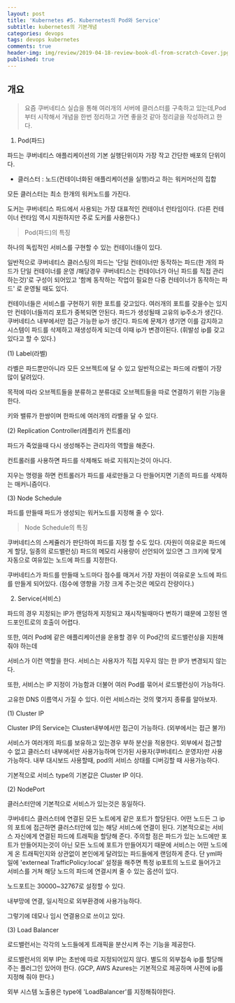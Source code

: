```yaml
---
layout: post
title: 'Kubernetes #5. Kubernetes의 Pod와 Service'
subtitle: kubernetes의 기본개념
categories: devops
tags: devops kubernetes
comments: true
header-img: img/review/2019-04-18-review-book-dl-from-scratch-Cover.jpg
published: true
---
```


## 개요
> 요즘 쿠버네티스 실습을 통해 여러개의 서버에 클러스터를 구축하고 있는데,Pod부터 시작해서 개념을 한번 정리하고 가면 좋을것 같아 정리글을 작성하려고 한다.

  

1. Pod(파드)



파드는 쿠버네티스 애플리케이션의 기본 실행단위이자 가장 작고 간단한 배포의 단위이다.



* 클러스터 : 노드(컨테이너화된 애플리케이션을 실행)라고 하는 워커머신의 집합



모든 클러스터는 최소 한개의 워커노드를 가진다. 



도커는 쿠버네티스 파드에서 사용되는 가장 대표적인 컨테이너 런타임이다. 
(다른 컨테이너 런타임 역시 지원하지만 주로 도커를 사용한다.)


> Pod(파드)의 특징

하나의 독립적인 서비스를 구현할 수 있는 컨테이너들이 있다.

일반적으로 쿠버네티스 클러스팅의 파드는 '단일 컨테이너만 동작하는 파드(한 개의 파드가 단일 컨테이너를 운영 /해당경우 쿠버네티스는 컨테이너가 아닌 파드를 직접 관리하는것)'로 구성이 되어있고 '함께 동작하는 작업이 필요한 다중 컨테이너가 동작하는 파드' 로 운영될 때도 있다.

컨테이너들은 서비스를 구현하기 위한 포트를 갖고있다.
여러개의 포트를 갖을수는 있지만 컨테이너들끼리 포트가 중복되면 안된다.
파드가 생성될때 고유의 ip주소가 생긴다. 쿠버네티스 내부에서만 접근 가능한 ip가 생긴다.
파드에 문제가 생기면 이를 감지하고 시스템이 파드를 삭제하고 재생성하게 되는데 이때 ip가 변경이된다.
(휘발성 ip를 갖고 있다고 할 수 있다.)






(1) Label(라벨)



라벨은 파드뿐만아니라 모든 오브젝트에 달 수 있고 일반적으로는 파드에 라벨이 가장 많이 달려있다.



목적에 따라 오브젝트들을 분류하고 분류대로 오브젝트들을 따로 연결하기 위한 기능을 한다.



키와 밸류가 한쌍이며 한파드에 여러개의 라벨을 달 수 있다.













(2) Replication Controller(레플리카 컨트롤러)



파드가 죽었을때 다시 생성해주는 관리자의 역할을 해준다.



컨트롤러를 사용하면 파드를 삭제해도 바로 지워지는것이 아니다.



지우는 명령을 하면 컨트롤러가 파드를 새로만들고 다 만들어지면 기존의 파드를 삭제하는 매커니즘이다.











(3) Node Schedule



파드를 만들때 파드가 생성되는 워커노드를 지정해 줄 수 있다.



> Node Schedule의 특징



쿠버네티스의 스케쥴러가 판단하여 파드를 지정 할 수도 있다. (자원이 여유로운 파드에게 할당, 일종의 로드밸런싱)
파드의 메모리 사용량이 선언되어 있으면 그 크키에 맞게 자동으로 여유있는 노드에 파드를 지정한다.

쿠버네티스가 파드를 만들때 노드마다 점수를 매겨서 가장 자원이 여유로운 노드에 파드를 만들게 되어있다.
(점수에 영향을 가장 크게 주는것은 메모리 잔량이다.)




2. Service(서비스)



파드의 경우 지정되는 IP가 랜덤하게 지정되고 재시작될때마다 변하기 떄문에 고정된 엔드포인트로의 호출이 어렵다.



또한, 여러 Pod에 같은 애플리케이션을 운용할 경우 이 Pod간의 로드밸런싱을 지원해줘야 하는데



서비스가 이런 역할을 한다. 서비스는 사용자가 직접 지우지 않는 한 IP가 변경되지 않는다.



또한, 서비스는 IP 지정이 가능함과 더불어 여러 Pod를 묶어서 로드밸런싱이 가능하다.



고유한 DNS 이름역시 가질 수 있다. 이런 서비스라는 것의 몇가지 종류를 알아보자.











(1) Cluster IP



Cluster IP의 Service는 Cluster내부에서만 접근이 가능하다. (외부에서는 접근 불가)



서비스가 여러개의 파드를 보유하고 있는경우 부하 분산을 적용한다.
외부에서 접근할 수 없고 클러스터 내부에서만 사용가능하며 인가된 사용자(쿠버네티스 운영자)만 사용가능하다.
내부 대시보드 사용할때, pod의 서비스 상태를 디버깅할 때 사용가능하다.

기본적으로 서비스 type의 기본값은 Cluster IP 이다.






(2) NodePort



클러스터안에 기본적으로 서비스가 있는것은 동일하다.



쿠버네티스 클러스터에 연결된 모든 노트에게 같은 포트가 할당된다.
어떤 노드든 그 ip의 포트에 접근하면 클러스터안에 있는 해당 서비스에 연결이 된다.
기본적으로는 서비스 자신에게 연결된 파드에 트래픽을 할당해 준다.
주의할 점은 파드가 있는 노드에만 포트가 만들어지는것이 아닌 모든 노드에 포트가 만들어지기 때문에 서비스는 어떤 노드에게 온 트래픽인지와 상관없이 본인에게 달려있는 파드들에게 랜덤하게 준다. 단 yml파일에 'externeal TrafficPolicy:local' 설정을 해주면 특정 ip포트의 노드로 들어가고 서비스를 거쳐 해당 노드의 파드에 연결시켜 줄 수 있는 옵션이 있다.

노드포트는 30000~32767로 설정할 수 있다.

내부망에 연결, 일시적으로 외부환경에 사용가능하다.

그렇기에 데모나 임시 연결용으로 쓰이고 있다.






(3) Load Balancer



로드밸런서는 각각의 노드들에게 트래픽을 분산시켜 주는 기능을 제공한다.



로드밸런서의 외부 IP는 초반에 따로 지정되어있지 않다. 
별도의 외부접속 ip를 할당해주는 플러그인 있어야 한다.
(GCP, AWS Azures는 기본적으로 제공하며 사전에 ip를 지정해 줘야 한다.)

외부 시스템 노출용은 type에 'LoadBalancer'를 지정해줘야한다.




